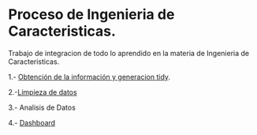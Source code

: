 # Proceso de Ingenieria de Caracteristicas.
Trabajo de integracion de todo lo aprendido en la materia de Ingenieria de Caracteristicas.

1.- [Obtención de la información y generacion tidy](https://github.com/benjalm21/ProyectoFinal_IC/blob/main/Obtenci%C3%B3n%20de%20la%20informaci%C3%B3n%20y%20generacion%20tidy.py).

2.-[Limpieza de datos](https://github.com/benjalm21/ProyectoFinal_IC/blob/main/Limpieza%20de%20datos.ipynb)

3.- Analisis de Datos

4.- [Dashboard](https://public.tableau.com/app/profile/benjamin.lopez.mendoza8106/viz/NatalidadSonora/NatalidadenSonora2017-2020)


